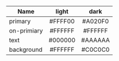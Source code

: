| Name        |      light    |   dark  |
|-------------|:-------------:|:-------:|
| primary     | #FFFF00       | #A020F0 |
| on-primiary | #FFFFFF       | #FFFFFF |
| text        | #000000       | #AAAAAA |
| background  | #FFFFFF       | #C0C0C0 |

